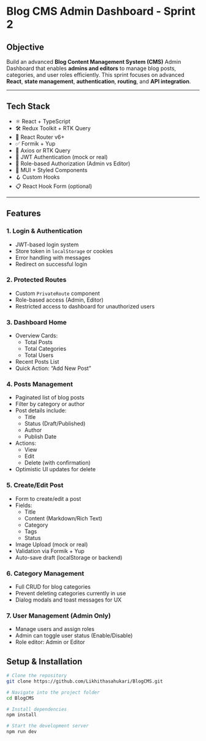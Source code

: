 # Blog CMS Admin Dashboard - Sprint 2

## Objective

Build an advanced **Blog Content Management System (CMS)** Admin Dashboard that enables **admins and editors** to manage blog posts, categories, and user roles efficiently. This sprint focuses on advanced **React**, **state management**, **authentication**, **routing**, and **API integration**.

---

## Tech Stack

- ⚛️ React + TypeScript  
- 🛠️ Redux Toolkit + RTK Query  
- 🔁 React Router v6+  
- ✅ Formik + Yup  
- 🧾 Axios or RTK Query  
- 🔐 JWT Authentication (mock or real)  
- 👥 Role-based Authorization (Admin vs Editor)  
- 🎨 MUI + Styled Components  
- 🪝 Custom Hooks  
- 📋 React Hook Form (optional)

---

## Features

### 1. Login & Authentication
- JWT-based login system  
- Store token in `localStorage` or cookies  
- Error handling with messages  
- Redirect on successful login  

### 2. Protected Routes
- Custom `PrivateRoute` component  
- Role-based access (Admin, Editor)  
- Restricted access to dashboard for unauthorized users  

### 3. Dashboard Home
- Overview Cards:  
  - Total Posts  
  - Total Categories  
  - Total Users  
- Recent Posts List  
- Quick Action: “Add New Post”  

### 4. Posts Management
- Paginated list of blog posts  
- Filter by category or author  
- Post details include:  
  - Title  
  - Status (Draft/Published)  
  - Author  
  - Publish Date  
- Actions:  
  - View  
  - Edit  
  - Delete (with confirmation)  
- Optimistic UI updates for delete  

### 5. Create/Edit Post
- Form to create/edit a post  
- Fields:  
  - Title  
  - Content (Markdown/Rich Text)  
  - Category  
  - Tags  
  - Status  
- Image Upload (mock or real)  
- Validation via Formik + Yup  
- Auto-save draft (localStorage or backend)

### 6. Category Management
- Full CRUD for blog categories  
- Prevent deleting categories currently in use  
- Dialog modals and toast messages for UX  

### 7. User Management (Admin Only)
- Manage users and assign roles  
- Admin can toggle user status (Enable/Disable)  
- Role editor: Admin or Editor  

## Setup & Installation

```bash
# Clone the repository
git clone https://github.com/Likhithasahukari/BlogCMS.git

# Navigate into the project folder
cd BlogCMS

# Install dependencies
npm install

# Start the development server
npm run dev

